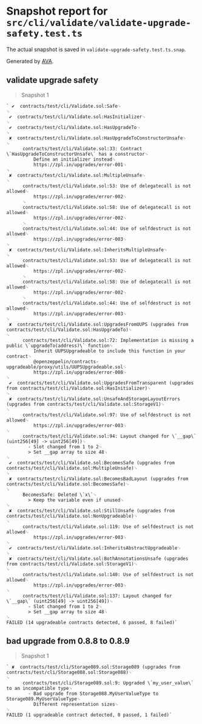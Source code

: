 # Snapshot report for `src/cli/validate/validate-upgrade-safety.test.ts`

The actual snapshot is saved in `validate-upgrade-safety.test.ts.snap`.

Generated by [AVA](https://avajs.dev).

## validate upgrade safety

> Snapshot 1

    ` ✔  contracts/test/cli/Validate.sol:Safe␊
    ␊
     ✔  contracts/test/cli/Validate.sol:HasInitializer␊
    ␊
     ✔  contracts/test/cli/Validate.sol:HasUpgradeTo␊
    ␊
     ✘  contracts/test/cli/Validate.sol:HasUpgradeToConstructorUnsafe␊
    ␊
          contracts/test/cli/Validate.sol:33: Contract \`HasUpgradeToConstructorUnsafe\` has a constructor␊
              Define an initializer instead␊
              https://zpl.in/upgrades/error-001␊
    ␊
     ✘  contracts/test/cli/Validate.sol:MultipleUnsafe␊
    ␊
          contracts/test/cli/Validate.sol:53: Use of delegatecall is not allowed␊
              https://zpl.in/upgrades/error-002␊
          ␊
          contracts/test/cli/Validate.sol:58: Use of delegatecall is not allowed␊
              https://zpl.in/upgrades/error-002␊
          ␊
          contracts/test/cli/Validate.sol:44: Use of selfdestruct is not allowed␊
              https://zpl.in/upgrades/error-003␊
    ␊
     ✘  contracts/test/cli/Validate.sol:InheritsMultipleUnsafe␊
    ␊
          contracts/test/cli/Validate.sol:53: Use of delegatecall is not allowed␊
              https://zpl.in/upgrades/error-002␊
          ␊
          contracts/test/cli/Validate.sol:58: Use of delegatecall is not allowed␊
              https://zpl.in/upgrades/error-002␊
          ␊
          contracts/test/cli/Validate.sol:44: Use of selfdestruct is not allowed␊
              https://zpl.in/upgrades/error-003␊
    ␊
     ✘  contracts/test/cli/Validate.sol:UpgradesFromUUPS (upgrades from contracts/test/cli/Validate.sol:HasUpgradeTo)␊
    ␊
          contracts/test/cli/Validate.sol:72: Implementation is missing a public \`upgradeTo(address)\` function␊
              Inherit UUPSUpgradeable to include this function in your contract␊
              @openzeppelin/contracts-upgradeable/proxy/utils/UUPSUpgradeable.sol␊
              https://zpl.in/upgrades/error-008␊
    ␊
     ✔  contracts/test/cli/Validate.sol:UpgradesFromTransparent (upgrades from contracts/test/cli/Validate.sol:HasInitializer)␊
    ␊
     ✘  contracts/test/cli/Validate.sol:UnsafeAndStorageLayoutErrors (upgrades from contracts/test/cli/Validate.sol:StorageV1)␊
    ␊
          contracts/test/cli/Validate.sol:97: Use of selfdestruct is not allowed␊
              https://zpl.in/upgrades/error-003␊
    ␊
          contracts/test/cli/Validate.sol:94: Layout changed for \`__gap\` (uint256[49] -> uint256[49])␊
            - Slot changed from 1 to 2␊
            > Set __gap array to size 48␊
    ␊
     ✔  contracts/test/cli/Validate.sol:BecomesSafe (upgrades from contracts/test/cli/Validate.sol:MultipleUnsafe)␊
    ␊
     ✘  contracts/test/cli/Validate.sol:BecomesBadLayout (upgrades from contracts/test/cli/Validate.sol:BecomesSafe)␊
    ␊
          BecomesSafe: Deleted \`x\`␊
            > Keep the variable even if unused␊
    ␊
     ✘  contracts/test/cli/Validate.sol:StillUnsafe (upgrades from contracts/test/cli/Validate.sol:NonUpgradeable)␊
    ␊
          contracts/test/cli/Validate.sol:119: Use of selfdestruct is not allowed␊
              https://zpl.in/upgrades/error-003␊
    ␊
     ✔  contracts/test/cli/Validate.sol:InheritsAbstractUpgradeable␊
    ␊
     ✘  contracts/test/cli/Validate.sol:BothAnnotationsUnsafe (upgrades from contracts/test/cli/Validate.sol:StorageV1)␊
    ␊
          contracts/test/cli/Validate.sol:140: Use of selfdestruct is not allowed␊
              https://zpl.in/upgrades/error-003␊
    ␊
          contracts/test/cli/Validate.sol:137: Layout changed for \`__gap\` (uint256[49] -> uint256[49])␊
            - Slot changed from 1 to 2␊
            > Set __gap array to size 48␊
    ␊
    FAILED (14 upgradeable contracts detected, 6 passed, 8 failed)`

## bad upgrade from 0.8.8 to 0.8.9

> Snapshot 1

    ` ✘  contracts/test/cli/Storage089.sol:Storage089 (upgrades from contracts/test/cli/Storage088.sol:Storage088)␊
    ␊
          contracts/test/cli/Storage089.sol:9: Upgraded \`my_user_value\` to an incompatible type␊
            - Bad upgrade from Storage088.MyUserValueType to Storage089.MyUserValueType␊
              Different representation sizes␊
    ␊
    FAILED (1 upgradeable contract detected, 0 passed, 1 failed)`
